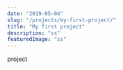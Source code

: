 ```yaml
---
date: "2019-05-04"
slug: "/projects/my-first-project/"
title: "My first project"
description: "ss"
featuredImage: "ss"
---
```

project